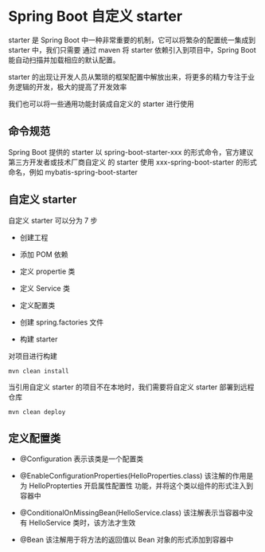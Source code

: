 # Spring Boot 自定义 starter

starter 是 Spring Boot 中一种非常重要的机制，它可以将繁杂的配置统一集成到 starter 中，我们只需要
通过 maven 将 starter 依赖引入到项目中，Spring Boot 能自动扫描并加载相应的默认配置。

starter 的出现让开发人员从繁琐的框架配置中解放出来，将更多的精力专注于业务逻辑的开发，极大的提高了开发效率

我们也可以将一些通用功能封装成自定义的 starter 进行使用

## 命令规范

Spring Boot 提供的 starter 以 spring-boot-starter-xxx 的形式命令，官方建议第三方开发者或技术厂商自定义
的 starter 使用 xxx-spring-boot-starter 的形式命名，例如 mybatis-spring-boot-starter

## 自定义 starter

自定义 starter 可以分为 7 步

- 创建工程

- 添加 POM 依赖

- 定义 propertie 类

- 定义 Service 类

- 定义配置类

- 创建 spring.factories 文件

- 构建 starter

对项目进行构建

```
mvn clean install
```

当引用自定义 starter 的项目不在本地时，我们需要将自定义 starter 部署到远程仓库

```
mvn clean deploy
```

## 定义配置类

- @Configuration 表示该类是一个配置类

- @EnableConfigurationProperties(HelloProperties.class) 该注解的作用是为 HelloPropterties 开启属性配置性
  功能，并将这个类以组件的形式注入到容器中

- @ConditionalOnMissingBean(HelloService.class) 该注解表示当容器中没有 HelloService 类时，该方法才生效

- @Bean 该注解用于将方法的返回值以 Bean 对象的形式添加到容器中
